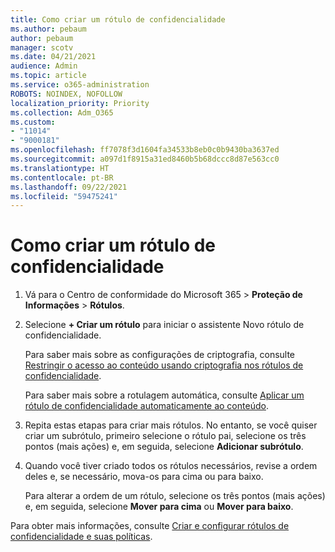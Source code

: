 ```yaml
---
title: Como criar um rótulo de confidencialidade
ms.author: pebaum
author: pebaum
manager: scotv
ms.date: 04/21/2021
audience: Admin
ms.topic: article
ms.service: o365-administration
ROBOTS: NOINDEX, NOFOLLOW
localization_priority: Priority
ms.collection: Adm_O365
ms.custom:
- "11014"
- "9000181"
ms.openlocfilehash: ff7078f3d1604fa34533b8eb0c0b9430ba3637ed
ms.sourcegitcommit: a097d1f8915a31ed8460b5b68dccc8d87e563cc0
ms.translationtype: HT
ms.contentlocale: pt-BR
ms.lasthandoff: 09/22/2021
ms.locfileid: "59475241"
---
```

# <a name="how-to-create-a-sensitivity-label"></a>Como criar um rótulo de confidencialidade

1. Vá para o Centro de conformidade do Microsoft 365 > **Proteção de Informações** > **Rótulos**.

1. Selecione **+ Criar um rótulo** para iniciar o assistente Novo rótulo de confidencialidade.

    Para saber mais sobre as configurações de criptografia, consulte [Restringir o acesso ao conteúdo usando criptografia nos rótulos de confidencialidade](https://go.microsoft.com/fwlink/?linkid=2106331).

    Para saber mais sobre a rotulagem automática, consulte [Aplicar um rótulo de confidencialidade automaticamente ao conteúdo](https://go.microsoft.com/fwlink/?linkid=2105837).

1. Repita estas etapas para criar mais rótulos. No entanto, se você quiser criar um subrótulo, primeiro selecione o rótulo pai, selecione os três pontos (mais ações) e, em seguida, selecione **Adicionar subrótulo**.

1. Quando você tiver criado todos os rótulos necessários, revise a ordem deles e, se necessário, mova-os para cima ou para baixo. 
    
    Para alterar a ordem de um rótulo, selecione os três pontos (mais ações) e, em seguida, selecione **Mover para cima** ou **Mover para baixo**.

Para obter mais informações, consulte [Criar e configurar rótulos de confidencialidade e suas políticas](https://docs.microsoft.com/microsoft-365/compliance/create-sensitivity-labels).
